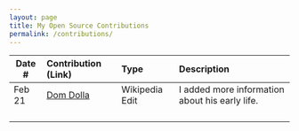 ```yaml
---
layout: page
title: My Open Source Contributions
permalink: /contributions/
---
```


<!--
Type of the contribution should be "Wikipedia edit", "OpenStreet Map feature", "Documentation", "Course website", "Blog",
"Browser Add-on", etc.

The description should include a brief summary of what you did.

The link should bring us to a public page that shows your contribution. 

Replace the first row with your own contribution. 

-->




| Date #       | Contribution (Link)  | Type  | Description |
|---|:---|:---|:---|
| Feb 21   | [Dom Dolla](https://en.wikipedia.org/wiki/Special:Contributions/Mcai12)    | Wikipedia Edit    |   I added more information about his early life.|
|     |     |     |      |
|     |     |     |      |
|     |     |     |      |
|     |     |     |      |
